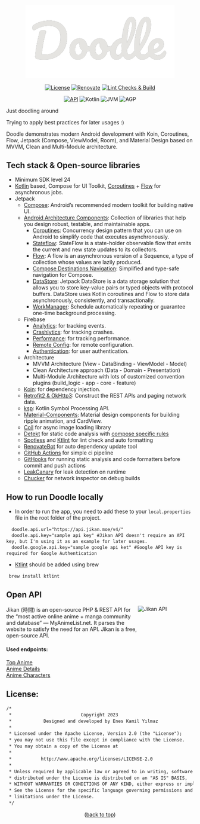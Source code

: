 <a name="readme-top"></a>

<p align="center">
  <a>
    <img width=400, src="https://github.com/enesky/Doodle/blob/main/core/design-system/src/main/res/drawable/doodle_icon.png" alt="Doodle Icon">
  </a>
</p>

<p align="center">
  <a href="https://github.com/enesky/Doodle/blob/main/LICENSE" target="_blank"><img alt="License" src="https://img.shields.io/badge/License-Apache%202.0-blue.svg"/></a>
  <a href="https://renovatebot.com/" target="_blank"><img alt="Renovate" src="https://img.shields.io/badge/RenovateBot-enabled-light_green.svg"/></a>
  <a href="https://github.com/enesky/Doodle/actions/workflows/main.yml" target="_blank"><img alt="Lint Checks & Build" src="https://github.com/enesky/Doodle/actions/workflows/main.yml/badge.svg"/></a>
</p>

<p align="center">
  <a href="https://android-arsenal.com/api?level=24" target="_blank"><img alt="API" src="https://img.shields.io/badge/API-24%2B-brightgreen.svg?style=flat"/></a>
  <a><img alt="Kotlin" src="https://img.shields.io/badge/Kotlin-1.9.10-purple.svg?style=flat"/></a>
  <a><img alt="JVM" src="https://img.shields.io/badge/JVM-17-yellow.svg?style=flat"/></a>
  <a><img alt="AGP" src="https://img.shields.io/badge/AGP-8.3.0_alpha12-orange.svg?style=flat"/></a>
</p>

Just doodling around

Trying to apply best practices for later usages :)

Doodle demonstrates modern Android development with Koin, Coroutines, Flow, Jetpack (Compose, ViewModel, Room), and Material Design based on MVVM, Clean and Multi-Module architecture.

## Tech stack & Open-source libraries

- Minimum SDK level 24
- <a href="https://kotlinlang.org/" target="_blank">Kotlin</a> based, Compose for UI Toolkit, <a href="https://github.com/Kotlin/kotlinx.coroutines" target="_blank">Coroutines</a> + <a href="https://kotlin.github.io/kotlinx.coroutines/kotlinx-coroutines-core/kotlinx.coroutines.flow/" target="_blank">Flow</a> for asynchronous jobs.
- Jetpack
    - <a href="https://developer.android.com/jetpack/compose" target="_blank">Compose</a>: Android’s recommended modern toolkit for building native UI.
    - <a href="https://developer.android.com/topic/libraries/architecture" target="_blank">Android Architecture Components</a>: Collection of libraries that help you design robust, testable, and maintainable apps.
        - <a href="https://developer.android.com/kotlin/coroutines" target="_blank">Coroutines</a>: Concurrency design pattern that you can use on Android to simplify code that executes asynchronously.
        - <a href="https://developer.android.com/kotlin/flow/stateflow-and-sharedflow" target="_blank">Stateflow</a>: StateFlow is a state-holder observable flow that emits the current and new state updates to its collectors.
        - <a href="https://kotlinlang.org/docs/reference/coroutines/flow.html" target="_blank">Flow</a>: A flow is an asynchronous version of a Sequence, a type of collection whose values are lazily produced.
        - <a href="https://developer.android.com/jetpack/compose/navigation" target="_blank">Compose Destinations Navigation</a>: Simplified and type-safe navigation for Compose.
        - <a href="https://developer.android.com/topic/libraries/architecture/datastore" target="_blank">DataStore</a>: Jetpack DataStore is a data storage solution that allows you to store key-value pairs or typed objects with protocol buffers. DataStore uses Kotlin coroutines and Flow to store data asynchronously, consistently, and transactionally.
        - <a href="https://developer.android.com/topic/libraries/architecture/workmanager" target="_blank">WorkManager</a>: Schedule automatically repeating or guarantee one-time background processing.
    - Firebase
        - <a href="https://firebase.google.com/products/analytics" target="_blank">Analytics</a>: for tracking events.
        - <a href="https://firebase.google.com/products/crashlytics" target="_blank">Crashlytics</a>: for tracking crashes.
        - <a href="https://firebase.google.com/products/performance" target="_blank">Performance</a>: for tracking performance.
        - <a href="https://firebase.google.com/products/remote-config" target="_blank">Remote Config</a>: for remote configuration.
        - <a href="https://firebase.google.com/products/auth" target="_blank">Authentication</a>: for user authentication.
    - Architecture
        - MVVM Architecture (View - DataBinding - ViewModel - Model)
        - Clean Architecture approach (Data - Domain - Presentation)
        - Multi-Module Architecture with lots of customized convention plugins (build_logic - app - core - feature)
    - <a href="https://insert-koin.io/" target="_blank">Koin</a>: for dependency injection.
    - <a href="https://github.com/square/retrofit" target="_blank">Retrofit2 & OkHttp3</a>: Construct the REST APIs and paging network data.
    - <a href="https://github.com/google/ksp" target="_blank">ksp</a>: Kotlin Symbol Processing API.
    - <a href="https://github.com/material-components/material-components-android" target="_blank">Material-Components</a>: Material design components for building ripple animation, and CardView.
    - <a href="https://github.com/coil-kt/coil" target="_blank">Coil</a> for async image loading library
    - <a href="https://github.com/detekt/detekt" target="_blank">Detekt</a> for static code analysis with <a href="https://github.com/mrmans0n/compose-rules/tree/main" target="_blank">compose specific rules</a>
    - <a href="https://github.com/diffplug/spotless" target="_blank">Spotless</a> and <a href="https://github.com/pinterest/ktlint" target="_blank">Ktlint</a> for lint check and auto formatting
    - <a href="https://github.com/renovatebot/renovate" target="_blank">RenovateBot</a> for auto dependency update tool
    - <a href="https://github.com/enesky/Doodle/actions" target="_blank">GitHub Actions</a> for simple ci pipeline
    - <a href="https://github.com/enesky/Doodle/tree/main/config/git-hooks" target="_blank">GitHooks</a> for running static analysis and code formatters before commit and push actions
    - <a href="https://github.com/square/leakcanary" target="_blank">LeakCanary</a> for leak detection on runtime
    - <a href="https://github.com/ChuckerTeam/chucker" target="_blank">Chucker</a> for network inspector on debug builds

## How to run Doodle locally

- In order to run the app, you need to add these to your `local.properties` file in the root folder of the project.   

```properties
  doodle.api.url="https://api.jikan.moe/v4/"
  doodle.api.key="sample api key" #Jikan API doesn't require an API key, but I'm using it as an example for later usages.
  doodle.google.api.key="sample google api ket" #Google API key is required for Google Authentication
```

- <a href="https://github.com/pinterest/ktlint" target="_blank">Ktlint</a> should be added using brew

```console
 brew install ktlint
```

## Open API
<a href="https://jikan.moe/" target="_blank"><img align=right height=150 width= 150 alt="Jikan API" src="https://jikan.moe/assets/images/logo/jikan.logo.png"/></a>

Jikan (時間) is an open-source PHP & REST API for the “most active online anime + manga community and database” — MyAnimeList.net.
It parses the website to satisfy the need for an API.
Jikan is a free, open-source API.

#### Used endpoints:

<a href="https://api.jikan.moe/v4/top/anime/1/" target="_blank">Top Anime</a>   
<a href="https://api.jikan.moe/v4/anime/1" target="_blank">Anime Details</a>    
<a href="https://api.jikan.moe/v4/anime/1/characters" target="_blank">Anime Characters</a>   

## License:

```xml
/*
 *                          Copyright 2023
 *            Designed and developed by Enes Kamil Yılmaz
 *
 * Licensed under the Apache License, Version 2.0 (the "License");
 * you may not use this file except in compliance with the License.
 * You may obtain a copy of the License at
 *
 *           http://www.apache.org/licenses/LICENSE-2.0
 *
 * Unless required by applicable law or agreed to in writing, software
 * distributed under the License is distributed on an "AS IS" BASIS,
 * WITHOUT WARRANTIES OR CONDITIONS OF ANY KIND, either express or implied.
 * See the License for the specific language governing permissions and
 * limitations under the License.
 */
```

<p align="center">(<a href="#readme-top">back to top</a>)</p>
